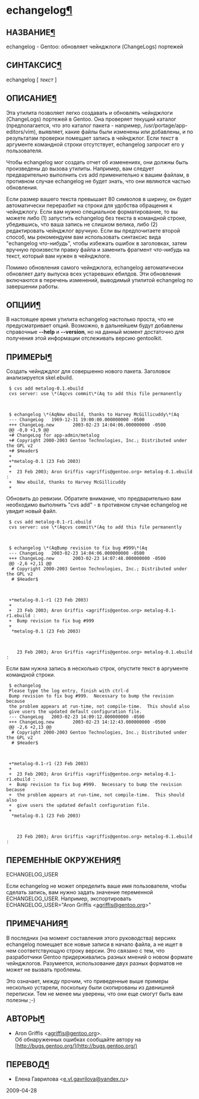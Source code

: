 # echangelog[¶](#echangelog)

## НАЗВАНИЕ[¶](#НАЗВАНИЕ)
echangelog - Gentoo: обновляет чейнджлоги (ChangeLogs) портежей 

## СИНТАКСИС[¶](#СИНТАКСИС)

echangelog \[ _текст_ \]

## ОПИСАНИЕ[¶](#ОПИСАНИЕ)

Эта утилита позволяет легко создавать и обновлять чейнджлоги (ChangeLogs) портежей в Gentoo. Она проверяет текущий каталог (предполагается, что это каталог пакета - например, /usr/portage/app-editors/vim), выявляет, какие файлы были изменены или добавлены, и по результатам проверки помещает запись в чейнджлог. Если _текст_ в аргументе командной строки отсутствует, echangelog запросит его у пользователя.

Чтобы echangelog мог создать отчет об изменениях, они должны быть произведены до вызова утилиты. Например, вам следует предварительно выполнить cvs add применительно к вашим файлам, в противном случае echangelog не будет знать, что они являются частью обновления.

Если размер вашего текста превышает 80 символов в ширину, он будет автоматически переразбит на строки для удобства обращения к чейнджлогу. Если вам нужно специальное форматирование, то вы можете либо (1) запустить echangelog без текста в командной строке, убедившись, что ваша запись не слишком велика, либо (2) редактировать чейнджлог вручную. Если вы предпочитаете второй способ, мы рекомендуем вам использовать синтаксис вида "echangelog _что-нибудь_", чтобы избежать ошибок в заголовках, затем вручную произвести правку файла и заменить фрагмент _что-нибудь_ на текст, который вам нужен в чейнджлоге.

Помимо обновления самого чейнджлога, echangelog автоматически обновляет дату выпуска всех устаревших ебилдов. Эти обновления включаются в перечень изменений, выводимый утилитой echangelog по завершении работы.

## ОПЦИИ[¶](#ОПЦИИ)

В настоящее время утилита echangelog настолько проста, что не предусматривает опций. Возможно, в дальнейшем будут добавлены справочные **--help** и **--version**, но на данный момент достаточно для получения этой информации отслеживать версию gentoolkit.

## ПРИМЕРЫ[¶](#ПРИМЕРЫ)

Создать чейндждлог для совершенно нового пакета. Заголовок анализируется skel.ebuild.

    
     $ cvs add metalog-0.1.ebuild 
     cvs server: use \*(Aqcvs commit\*(Aq to add this file permanently 
    

    
     $ echangelog \*(AqNew ebuild, thanks to Harvey McGillicuddy\*(Aq 
     --- ChangeLog   1969-12-31 19:00:00.000000000 -0500 
     +++ ChangeLog.new       2003-02-23 14:04:06.000000000 -0500 
     @@ -0,0 +1,9 @@ 
     +# ChangeLog for app-admin/metalog 
     +# Copyright 2000-2003 Gentoo Technologies, Inc.; Distributed under the GPL v2 
     +# $Header$ 
     + 
     +*metalog-0.1 (23 Feb 2003) 
     + 
     +  23 Feb 2003; Aron Griffis <agriffis@gentoo.org> metalog-0.1.ebuild : 
     +  New ebuild, thanks to Harvey McGillicuddy 
     + 
    

Обновить до ревизии. Обратите внимание, что предварительно вам необходимо выполнить "cvs add" - в противном случае echangelog не увидит новый файл.

    
     $ cvs add metalog-0.1-r1.ebuild 
     cvs server: use \*(Aqcvs commit\*(Aq to add this file permanently 
    

    
     $ echangelog \*(AqBump revision to fix bug #999\*(Aq 
     --- ChangeLog   2003-02-23 14:04:06.000000000 -0500 
     +++ ChangeLog.new       2003-02-23 14:07:48.000000000 -0500 
     @@ -2,6 +2,11 @@ 
      # Copyright 2000-2003 Gentoo Technologies, Inc.; Distributed under the GPL v2 
      # $Header$ 
    

    
     +*metalog-0.1-r1 (23 Feb 2003) 
     + 
     +  23 Feb 2003; Aron Griffis <agriffis@gentoo.org> metalog-0.1-r1.ebuild : 
     +  Bump revision to fix bug #999 
     + 
      *metalog-0.1 (23 Feb 2003) 
    

    
        23 Feb 2003; Aron Griffis <agriffis@gentoo.org> metalog-0.1.ebuild : 
    

Если вам нужна запись в несколько строк, опустите текст в аргументе командной строки.

    
     $ echangelog 
     Please type the log entry, finish with ctrl-d 
     Bump revision to fix bug #999.  Necessary to bump the revision because 
     the problem appears at run-time, not compile-time.  This should also 
     give users the updated default configuration file. 
     --- ChangeLog   2003-02-23 14:09:12.000000000 -0500 
     +++ ChangeLog.new       2003-02-23 14:12:43.000000000 -0500 
     @@ -2,6 +2,13 @@ 
      # Copyright 2000-2003 Gentoo Technologies, Inc.; Distributed under the GPL v2 
      # $Header$ 
    

    
     +*metalog-0.1-r1 (23 Feb 2003) 
     + 
     +  23 Feb 2003; Aron Griffis <agriffis@gentoo.org> metalog-0.1-r1.ebuild : 
     +  Bump revision to fix bug #999.  Necessary to bump the revision because 
     +  the problem appears at run-time, not compile-time.  This should also 
     +  give users the updated default configuration file. 
     + 
      *metalog-0.1 (23 Feb 2003) 
    

    
        23 Feb 2003; Aron Griffis <agriffis@gentoo.org> metalog-0.1.ebuild : 
    

## ПЕРЕМЕННЫЕ ОКРУЖЕНИЯ[¶](#ПЕРЕМЕННЫЕ-ОКРУЖЕНИЯ)

ECHANGELOG\_USER

Если echangelog не может определить ваше имя пользователя, чтобы сделать запись, вам нужно задать значение переменной ECHANGELOG\_USER. Например, экспортировать ECHANGELOG\_USER="Aron Griffis <[agriffis@gentoo.org](mailto:agriffis@gentoo.org)\>"

## ПРИМЕЧАНИЯ[¶](#ПРИМЕЧАНИЯ)

В последних (на момент составления этого руководства) версиях echangelog помещает все новые записи в начало файла, а не ищет в нем соответствующую строку версии. Это связано с тем, что разработчики Gentoo придерживались разных мнений о новом формате чейнджлогов. Разумеется, использование двух разных форматов не может не вызвать проблемы.

Это означает, между прочим, что приведенные выше примеры несколько устарели, поскольку были скопированы из давнишней переписки. Тем не менее мы уверены, что они еще смогут быть вам полезны ;-)

## АВТОРЫ[¶](#АВТОРЫ)

* Aron Griffis <[agriffis@gentoo.org](mailto:agriffis@gentoo.org)\>.   
Об обнаруженных ошибках сообщайте автору на [http://bugs.gentoo.org/](http://bugs.gentoo.org/)

## ПЕРЕВОД[¶](#ПЕРЕВОД)

* Елена Гаврилова <[e.vl.gavrilova@yandex.ru](mailto:e.vl.gavrilova@yandex.ru)\>

  
2009-04-28
